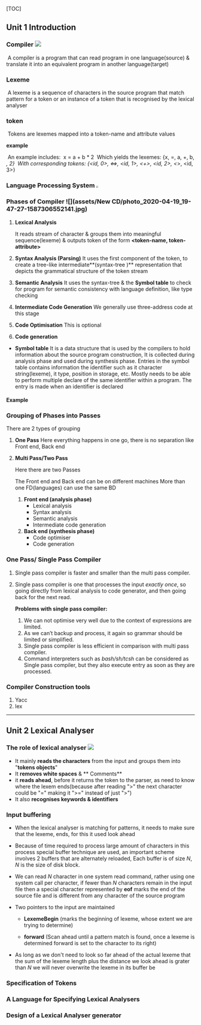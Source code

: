 [TOC]



## Unit 1 Introduction

### Compiler <img src="https://www.dropbox.com/s/p8mg0bbl82kdkp7/photo_2020-04-19_19-47-27-1587306552141.jpg?dl=1" style="max-width:100%">

​	A compiler is a program that can read program in one language(source) & translate it into an equivalent program in another language(target)

### Lexeme

​	A lexeme is a sequence of characters in the source program that match pattern for a token or an instance of a token that is recognised by the  lexical analyser

### token

​	Tokens are lexemes mapped into a token-name and attribute values

**example** 

​		An example includes:
​		x = a + b * 2
​				Which yields the lexemes: {x, =, a, +, b, *, 2}
​				With corresponding tokens: {<id, 0>, <=>, <id, 1>, <+>, <id, 2>, <*>, <id, 3>}

### Language Processing System <img src="https://4.bp.blogspot.com/-I3wjDWoICmQ/VshOBzea_5I/AAAAAAAAAn4/bBR8IyC-R5k/s1600/language%2Bprocessing%2Bsystem.png" style="zoom: 33%;" />

### Phases of Compiler ![](assets/New CD/photo_2020-04-19_19-47-27-1587306552141.jpg)

1. **Lexical Analysis**

	It reads stream of character & groups them into meaningful sequence(lexeme) & outputs token of the form  **<token-name, token-attribute>**  

2. **Syntax Analysis (Parsing)**
	It uses the first component of the token, to create  a tree-like intermediate**(syntax-tree )** representation that depicts the grammatical structure of the token stream

3. **Semantic Analysis**
	It uses the syntax-tree & the **Symbol table** to check for program for semantic consistency with language definition, like type checking

4. **Intermediate Code Generation**
	We generally use three-address code at this stage

5. **Code Optimisation**
	This is optional

6. **Code generation**

* **Symbol table**
	It is a data structure that is used by the compilers to hold information about the source program construction, It is collected during analysis phase and used during synthesis phase. Entries in the symbol table contains information the identifier such as it character string(lexeme), it type, position in storage, etc. Mostly needs to be able to perform multiple declare of the same identifier within a program. The entry is made when an identifier is declared

#### Example ![]()

### Grouping of Phases into Passes 

There are 2 types of grouping

1. **One Pass**
	Here everything happens in one go, there is no separation like Front end, Back end 

2. **Multi Pass/Two Pass**

	Here there are two Passes 

	The Front end and Back end can be on different machines
	More than one FD(languages) can use the same BD

	1. **Front end (analysis phase)**
		- Lexical analysis
		- Syntax analysis
		- Semantic analysis
		- Intermediate code generation
	2. **Back end (synthesis phase)**
		- Code optimiser
		- Code generation

### One Pass/ Single Pass Compiler

1. Single pass compiler is faster and smaller than the multi pass compiler.

2. Single pass compiler is one that processes the input *exactly once*, so going directly from lexical analysis to code generator, and then going back for the next read.

	

	**Problems with single pass compiler:**

	1. We can not optimise very well due to the context of expressions are limited.
	2. As we can’t backup and process, it again so grammar should be limited or simplified.
	3. Single pass compiler is less efficient in comparison with multi pass compiler.
	4. Command interpreters such as *bash/sh/tcsh* can be considered as Single pass compiler, but they also execute entry as soon as they are processed.

### Compiler Construction tools

1. Yacc
2. lex

---

## Unit 2 Lexical Analyser 

### The role of lexical analyser <img src="https://www.dropbox.com/s/9ps4ghs4h06rj27/photo_2020-04-19_19-36-20.jpg?dl=1" style="max-width:100%">

- It mainly **reads the characters** from the input and groups them into "**tokens objects**"
- It **removes white spaces**  & ** Comments**
- it **reads ahead**, before it returns the token to the parser, as need to know where the lexem ends(because after reading ">" the next character could be "=" making it ">=" instead of just ">")
- It also **recognises keywords & identifiers** 

### Input buffering 

- When the lexical analyser is matching for patterns, it needs to make sure that the lexeme, ends, for this it used look ahead

- Because of time required to process large amount of characters in this process special buffer technique are used, an important scheme involves 2 buffers that are alternately reloaded, Each buffer is of size *N*, *N* is the size of disk block.

- We can read *N* character in one system read  command, rather using one system call  per character, if fewer than *N* characters remain in the input file then a special character represented by **eof** marks the end of the source file and is different from any character of the source program

- Two pointers to the input are maintained 

	- **LexemeBegin** (marks the beginning of lexeme, whose extent we are trying to determine)

	- **forward** (Scan ahead until a pattern match is found, once a lexeme is determined forward is set to the character to its right)

- As long as we don't need to look so far ahead of the actual lexeme that the sum of the lexeme length plus the distance we look ahead is grater than *N* we will never overwrite the lexeme in its buffer be 

### Specification of Tokens

### A Language for Specifying Lexical Analysers

### Design of a Lexical Analyser generator